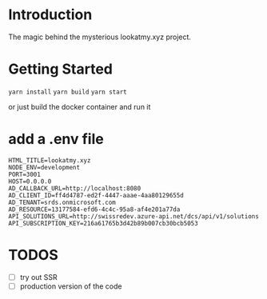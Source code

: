 # Introduction 
The magic behind the mysterious lookatmy.xyz project.

# Getting Started
`yarn install`
`yarn build`
`yarn start`

or just build the docker container and run it

# add a .env file
```
HTML_TITLE=lookatmy.xyz
NODE_ENV=development
PORT=3001
HOST=0.0.0.0
AD_CALLBACK_URL=http://localhost:8080
AD_CLIENT_ID=ff4d4787-ed2f-4447-aaae-4aa80129655d
AD_TENANT=srds.onmicrosoft.com
AD_RESOURCE=13177584-efd6-4c4c-95a8-af4e201a77da
API_SOLUTIONS_URL=http://swissredev.azure-api.net/dcs/api/v1/solutions
API_SUBSCRIPTION_KEY=216a61765b3d42b89b007cb30bcb5053
```


# TODOS

* [ ] try out SSR
* [ ] production version of the code